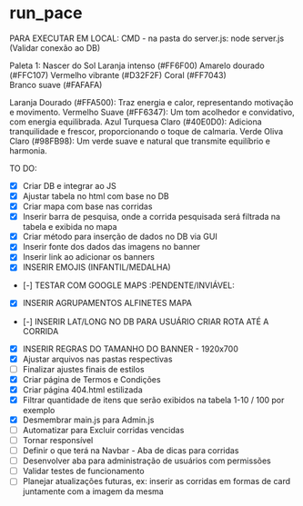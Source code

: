 # run_pace

PARA EXECUTAR EM LOCAL:
CMD - na pasta do server.js: node server.js (Validar conexão ao DB)

Paleta 1: Nascer do Sol
Laranja intenso (#FF6F00)
Amarelo dourado (#FFC107)
Vermelho vibrante (#D32F2F)
Coral (#FF7043)
Branco suave (#FAFAFA)

Laranja Dourado (#FFA500): Traz energia e calor, representando motivação e movimento.
Vermelho Suave (#FF6347): Um tom acolhedor e convidativo, com energia equilibrada.
Azul Turquesa Claro (#40E0D0): Adiciona tranquilidade e frescor, proporcionando o toque de calmaria.
Verde Oliva Claro (#98FB98): Um verde suave e natural que transmite equilíbrio e harmonia.


TO DO:
- [X] Criar DB e integrar ao JS 
- [X] Ajustar tabela no html com base no DB 
- [X] Criar mapa com base nas corridas 
- [X] Inserir barra de pesquisa, onde a corrida pesquisada será filtrada na tabela e exibida no mapa
- [X] Criar método para inserção de dados no DB via GUI 
- [X] Inserir fonte dos dados das imagens no banner 
- [X] Inserir link ao adicionar os banners
- [X] INSERIR EMOJIS (INFANTIL/MEDALHA)
- [-] TESTAR COM GOOGLE MAPS :PENDENTE/INVIÁVEL:
- [X] INSERIR AGRUPAMENTOS ALFINETES MAPA
- [-] INSERIR LAT/LONG NO DB PARA USUÁRIO CRIAR ROTA ATÉ A CORRIDA 
- [X] INSERIR REGRAS DO TAMANHO DO BANNER - 1920x700
- [X] Ajustar arquivos nas pastas respectivas
- [ ] Finalizar ajustes finais de estilos
- [X] Criar página de Termos e Condições
- [X] Criar página 404.html estilizada
- [X] Filtrar quantidade de itens que serão exibidos na tabela 1-10 / 100 por exemplo
- [X] Desmembrar main.js para Admin.js
- [ ] Automatizar para Excluir corridas vencidas
- [ ] Tornar responsível 
- [ ] Definir o que terá na Navbar - Aba de dicas para corridas
- [ ] Desenvolver aba para administração de usuários com permissões
- [ ] Validar testes de funcionamento
- [ ] Planejar atualizações futuras, ex: inserir as corridas em formas de card juntamente com a imagem da mesma